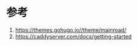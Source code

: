 # 参考

1. https://themes.gohugo.io//theme/mainroad/
2. https://caddyserver.com/docs/getting-started

